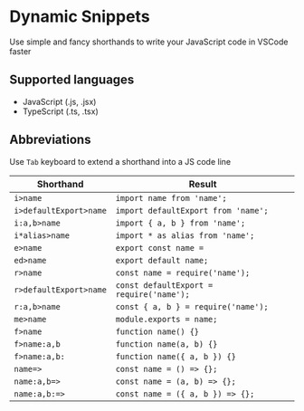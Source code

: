 # Dynamic Snippets

Use simple and fancy shorthands to write your JavaScript code in VSCode faster

## Supported languages
- JavaScript (.js, .jsx)
- TypeScript (.ts, .tsx)

## Abbreviations
Use `Tab` keyboard to extend a shorthand into a JS code line

|Shorthand|Result|
|---|---|
|`i>name`|`import name from 'name';`|
|`i>defaultExport>name`|`import defaultExport from 'name';`|
|`i:a,b>name`|`import { a, b } from 'name';`|
|`i*alias>name`|`import * as alias from 'name';`|
|`e>name`|`export const name = `|
|`ed>name`|`export default name;`|
|`r>name`|`const name = require('name');`|
|`r>defaultExport>name`|`const defaultExport = require('name');`|
|`r:a,b>name`|`const { a, b } = require('name');`|
|`me>name`|`module.exports = name;`|
|`f>name`|`function name() {}`|
|`f>name:a,b`|`function name(a, b) {}`|
|`f>name:a,b:`|`function name({ a, b }) {}`|
|`name=>`|`const name = () => {};`|
|`name:a,b=>`|`const name = (a, b) => {};`|
|`name:a,b:=>`|`const name = ({ a, b }) => {};`|